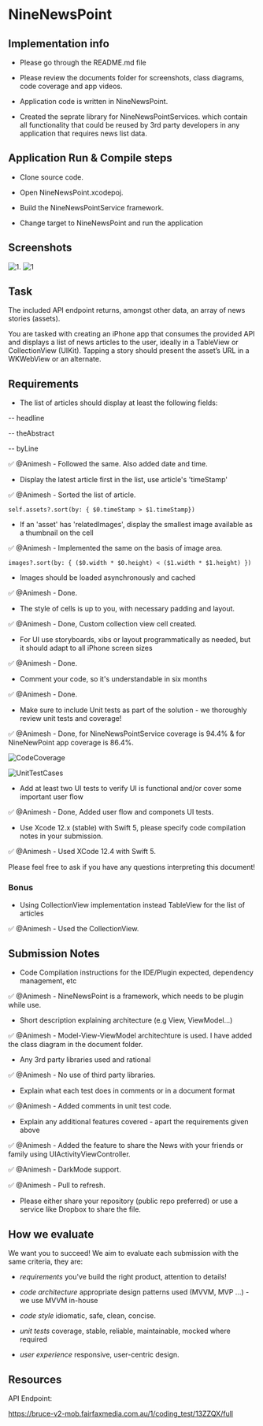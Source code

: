 # NineNewsPoint
## Implementation info
 * Please go through the README.md file
 
 * Please review the documents folder for screenshots, class diagrams, code coverage and app videos.
 
 * Application code is written in NineNewsPoint.
 
 * Created the seprate library for NineNewsPointServices. which contain all functionality that could be reused by 3rd party developers in any application that requires news list data.

## Application Run & Compile steps
* Clone source code.

* Open NineNewsPoint.xcodepoj.

* Build the NineNewsPointService framework.

* Change target to NineNewsPoint and run the application

## Screenshots
![1](https://user-images.githubusercontent.com/43500940/143995180-97c4e193-9fcd-4579-b12b-c82137904019.PNG).    ![1](https://user-images.githubusercontent.com/43500940/143995287-f24974b3-f9e9-44b0-bb4c-3dc6c5d611b9.PNG)


## Task

The included API endpoint returns, amongst other data, an array of news stories (assets).

You are tasked with creating an iPhone app that consumes the provided API and displays a list of news articles to the user, ideally in a TableView or CollectionView (UIKit). Tapping a story should present the asset’s URL in a WKWebView or an alternate.

## Requirements

* The list of articles should display at least the following fields:

-- headline

-- theAbstract

-- byLine

✅ @Animesh - Followed the same. Also added date and time.



* Display the latest article first in the list, use article's 'timeStamp'

✅ @Animesh - Sorted the list of article. 

```self.assets?.sort(by: { $0.timeStamp > $1.timeStamp})```



* If an 'asset' has 'relatedImages', display the smallest image available as a thumbnail on the cell

✅ @Animesh - Implemented the same on the basis of image area.

```images?.sort(by: { ($0.width * $0.height) < ($1.width * $1.height) })```



* Images should be loaded asynchronously and cached

✅ @Animesh - Done.



* The style of cells is up to you, with necessary padding and layout.

✅ @Animesh - Done, Custom collection view cell created.



* For UI use storyboards, xibs or layout programmatically as needed, but it should adapt to all iPhone screen sizes

✅ @Animesh - Done.



* Comment your code, so it's understandable in six months

✅ @Animesh - Done.



* Make sure to include Unit tests as part of the solution - we thoroughly review unit tests and coverage!

✅ @Animesh - Done, for NineNewsPointService coverage is 94.4% & for NineNewPoint app coverage is 86.4%.

![CodeCoverage](https://user-images.githubusercontent.com/43500940/143993267-4d455203-688c-4ec4-8391-2716c1124453.png)

![UnitTestCases](https://user-images.githubusercontent.com/43500940/143993419-5a7008ae-b734-470a-a139-f55ac3a2a792.png)



* Add at least two UI tests to verify UI is functional and/or cover some important user flow

✅ @Animesh - Done, Added user flow and componets UI tests.



* Use Xcode 12.x (stable) with Swift 5, please specify code compilation notes in your submission.

✅ @Animesh - Used XCode 12.4 with Swift 5.



Please feel free to ask if you have any questions interpreting this document!


### Bonus

* Using CollectionView implementation instead TableView for the list of articles

✅ @Animesh - Used the CollectionView.



## Submission Notes

* Code Compilation instructions for the IDE/Plugin expected, dependency management, etc

✅ @Animesh - NineNewsPoint is a framework, which needs to be plugin while use.



* Short description explaining architecture (e.g View, ViewModel...)

✅ @Animesh -  Model-View-ViewModel architechture is used. I have added the class diagram in the document folder.



* Any 3rd party libraries used and rational

✅ @Animesh -  No use of third party libraries.



* Explain what each test does in comments or in a document format

✅ @Animesh -  Added comments in unit test code.



* Explain any additional features covered - apart the requirements given above

✅ @Animesh -  Added the feature to share the News with your friends or family using UIActivityViewController.

✅ @Animesh -  DarkMode support.

✅ @Animesh -  Pull to refresh.


* Please either share your repository (public repo preferred) or use a service like Dropbox to share the file.



## How we evaluate

We want you to succeed! We aim to evaluate each submission with the same criteria, they are:

 * *requirements* you've build the right product, attention to details!

 * *code architecture* appropriate design patterns used (MVVM, MVP ...) - we use MVVM in-house

 * *code style* idiomatic, safe, clean, concise.

 * *unit tests* coverage, stable, reliable, maintainable, mocked where required

 * *user experience* responsive, user-centric design.

## Resources

API Endpoint:

https://bruce-v2-mob.fairfaxmedia.com.au/1/coding_test/13ZZQX/full

